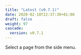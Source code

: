 ```yaml
---
title: "Latest (v0.7.1)"
date: 2020-02-18T22:37:30+01:00
draft: false
weight: 97
cascade:
  version: v0.7.1
---
```


Select a page from the side menu.
